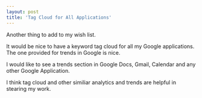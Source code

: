```yaml
---
layout: post
title: 'Tag Cloud for All Applications'
---
```

Another thing to add to my wish list.<p></p>
It would be nice to have a keyword tag cloud for all my Google applications. The one provided for trends in Google is nice.<p></p>
I would like to see a trends section in Google Docs, Gmail, Calendar and any other Google Application.<p></p>
I think tag cloud and other similiar analytics and trends are helpful in stearing my work.